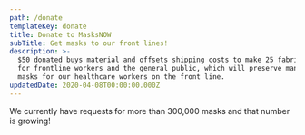 ```yaml
---
path: /donate
templateKey: donate
title: Donate to MasksNOW
subTitle: Get masks to our front lines!
description: >-
  $50 donated buys material and offsets shipping costs to make 25 fabric masks
  for frontline workers and the general public, which will preserve manufactured
  masks for our healthcare workers on the front line.
updatedDate: 2020-04-08T00:00:00.000Z
---
```

We currently have requests for more than 300,000 masks and that number is growing!
